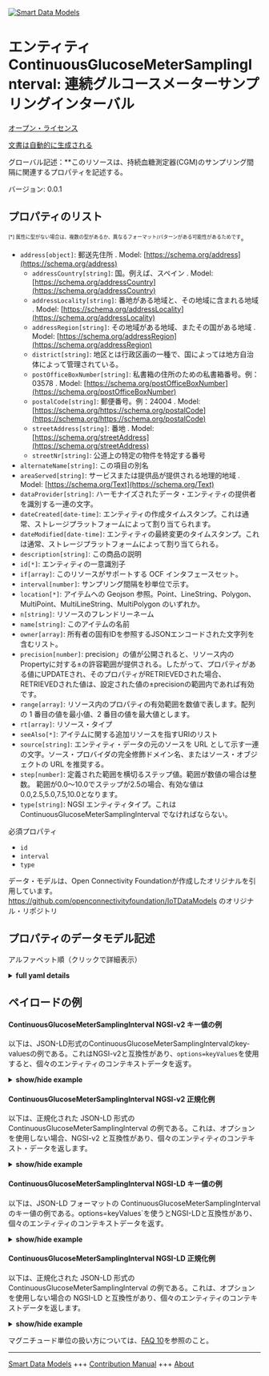 <!-- 10-Header -->    
[![Smart Data Models](https://smartdatamodels.org/wp-content/uploads/2022/01/SmartDataModels_logo.png "Logo")](https://smartdatamodels.org)    
エンティティContinuousGlucoseMeterSamplingInterval: 連続グルコースメーターサンプリングインターバル    
=====================================================================<!-- /10-Header -->    
<!-- 15-License -->    
[オープン・ライセンス](https://github.com/smart-data-models//dataModel.OCF/blob/master/ContinuousGlucoseMeterSamplingInterval/LICENSE.md)    
[文書は自動的に生成される](https://docs.google.com/presentation/d/e/2PACX-1vTs-Ng5dIAwkg91oTTUdt8ua7woBXhPnwavZ0FxgR8BsAI_Ek3C5q97Nd94HS8KhP-r_quD4H0fgyt3/pub?start=false&loop=false&delayms=3000#slide=id.gb715ace035_0_60)    
<!-- /15-License -->    
<!-- 20-Description -->    
グローバル記述：**このリソースは、持続血糖測定器(CGM)のサンプリング間隔に関連するプロパティを記述する。    
バージョン: 0.0.1    
<!-- /20-Description -->    
<!-- 30-PropertiesList -->    
## プロパティのリスト    
<sup><sub>[*] 属性に型がない場合は、複数の型があるか、異なるフォーマット/パターンがある可能性があるためです</sub></sup>。    
- `address[object]`: 郵送先住所  . Model: [https://schema.org/address](https://schema.org/address)	- `addressCountry[string]`: 国。例えば、スペイン  . Model: [https://schema.org/addressCountry](https://schema.org/addressCountry)    
	- `addressLocality[string]`: 番地がある地域と、その地域に含まれる地域  . Model: [https://schema.org/addressLocality](https://schema.org/addressLocality)    
	- `addressRegion[string]`: その地域がある地域、またその国がある地域  . Model: [https://schema.org/addressRegion](https://schema.org/addressRegion)    
	- `district[string]`: 地区とは行政区画の一種で、国によっては地方自治体によって管理されている。      
	- `postOfficeBoxNumber[string]`: 私書箱の住所のための私書箱番号。例：03578  . Model: [https://schema.org/postOfficeBoxNumber](https://schema.org/postOfficeBoxNumber)    
	- `postalCode[string]`: 郵便番号。例：24004  . Model: [https://schema.org/https://schema.org/postalCode](https://schema.org/https://schema.org/postalCode)    
	- `streetAddress[string]`: 番地  . Model: [https://schema.org/streetAddress](https://schema.org/streetAddress)    
	- `streetNr[string]`: 公道上の特定の物件を特定する番号      
- `alternateName[string]`: この項目の別名  - `areaServed[string]`: サービスまたは提供品が提供される地理的地域  . Model: [https://schema.org/Text](https://schema.org/Text)- `dataProvider[string]`: ハーモナイズされたデータ・エンティティの提供者を識別する一連の文字。  - `dateCreated[date-time]`: エンティティの作成タイムスタンプ。これは通常、ストレージプラットフォームによって割り当てられます。  - `dateModified[date-time]`: エンティティの最終変更のタイムスタンプ。これは通常、ストレージプラットフォームによって割り当てられる。  - `description[string]`: この商品の説明  - `id[*]`: エンティティの一意識別子  - `if[array]`: このリソースがサポートする OCF インタフェースセット。  - `interval[number]`: サンプリング間隔を秒単位で示す。  - `location[*]`: アイテムへの Geojson 参照。Point、LineString、Polygon、MultiPoint、MultiLineString、MultiPolygon のいずれか。  - `n[string]`: リソースのフレンドリーネーム  - `name[string]`: このアイテムの名前  - `owner[array]`: 所有者の固有IDを参照するJSONエンコードされた文字列を含むリスト。  - `precision[number]`: precision」の値が公開されると、リソース内のPropertyに対する±の許容範囲が提供される。したがって、プロパティがある値にUPDATEされ、そのプロパティがRETRIEVEDされた場合、RETRIEVEDされた値は、設定された値の±precisionの範囲内であれば有効です。  - `range[array]`: リソース内のプロパティの有効範囲を数値で表します。配列の 1 番目の値を最小値、2 番目の値を最大値とします。  - `rt[array]`: リソース・タイプ  - `seeAlso[*]`: アイテムに関する追加リソースを指すURIのリスト  - `source[string]`: エンティティ・データの元のソースを URL として示す一連の文字。ソース・プロバイダの完全修飾ドメイン名、またはソース・オブジェクトの URL を推奨する。  - `step[number]`: 定義された範囲を横切るステップ値。範囲が数値の場合は整数。  範囲が0.0～10.0でステップが2.5の場合、有効な値は0.0,2.5,5.0,7.5,10.0となります。  - `type[string]`: NGSI エンティティタイプ。これは ContinuousGlucoseMeterSamplingInterval でなければならない。  <!-- /30-PropertiesList -->    
<!-- 35-RequiredProperties -->    
必須プロパティ    
- `id`  - `interval`  - `type`  <!-- /35-RequiredProperties -->    
<!-- 40-RequiredProperties -->    
データ・モデルは、Open Connectivity Foundationが作成したオリジナルを引用しています。https://github.com/openconnectivityfoundation/IoTDataModels のオリジナル・リポジトリ    
<!-- /40-RequiredProperties -->    
<!-- 50-DataModelHeader -->    
## プロパティのデータモデル記述    
アルファベット順（クリックで詳細表示）    
<!-- /50-DataModelHeader -->    
<!-- 60-ModelYaml -->    
<details><summary><strong>full yaml details</strong></summary>      
```yaml    
ContinuousGlucoseMeterSamplingInterval:      
  description: This Resource describes the Properties associated with Sampling Interval for Continuous Glucose Meter (CGM).      
  properties:      
    address:      
      description: The mailing address      
      properties:      
        addressCountry:      
          description: 'The country. For example, Spain'      
          type: string      
          x-ngsi:      
            model: https://schema.org/addressCountry      
            type: Property      
        addressLocality:      
          description: 'The locality in which the street address is, and which is in the region'      
          type: string      
          x-ngsi:      
            model: https://schema.org/addressLocality      
            type: Property      
        addressRegion:      
          description: 'The region in which the locality is, and which is in the country'      
          type: string      
          x-ngsi:      
            model: https://schema.org/addressRegion      
            type: Property      
        district:      
          description: 'A district is a type of administrative division that, in some countries, is managed by the local government'      
          type: string      
          x-ngsi:      
            type: Property      
        postOfficeBoxNumber:      
          description: 'The post office box number for PO box addresses. For example, 03578'      
          type: string      
          x-ngsi:      
            model: https://schema.org/postOfficeBoxNumber      
            type: Property      
        postalCode:      
          description: 'The postal code. For example, 24004'      
          type: string      
          x-ngsi:      
            model: https://schema.org/https://schema.org/postalCode      
            type: Property      
        streetAddress:      
          description: The street address      
          type: string      
          x-ngsi:      
            model: https://schema.org/streetAddress      
            type: Property      
        streetNr:      
          description: Number identifying a specific property on a public street      
          type: string      
          x-ngsi:      
            type: Property      
      type: object      
      x-ngsi:      
        model: https://schema.org/address      
        type: Property      
    alternateName:      
      description: An alternative name for this item      
      type: string      
      x-ngsi:      
        type: Property      
    areaServed:      
      description: The geographic area where a service or offered item is provided      
      type: string      
      x-ngsi:      
        model: https://schema.org/Text      
        type: Property      
    dataProvider:      
      description: A sequence of characters identifying the provider of the harmonised data entity      
      type: string      
      x-ngsi:      
        type: Property      
    dateCreated:      
      description: Entity creation timestamp. This will usually be allocated by the storage platform      
      format: date-time      
      type: string      
      x-ngsi:      
        type: Property      
    dateModified:      
      description: Timestamp of the last modification of the entity. This will usually be allocated by the storage platform      
      format: date-time      
      type: string      
      x-ngsi:      
        type: Property      
    description:      
      description: A description of this item      
      type: string      
      x-ngsi:      
        type: Property      
    id:      
      anyOf:      
        - description: Identifier format of any NGSI entity      
          maxLength: 256      
          minLength: 1      
          pattern: ^[\w\-\.\{\}\$\+\*\[\]`|~^@!,:\\]+$      
          type: string      
          x-ngsi:      
            type: Property      
        - description: Identifier format of any NGSI entity      
          format: uri      
          type: string      
          x-ngsi:      
            type: Property      
      description: Unique identifier of the entity      
      x-ngsi:      
        type: Property      
    if:      
      description: The OCF Interface set supported by this Resource      
      items:      
        enum:      
          - oic.if.a      
          - oic.if.baseline      
        type: string      
      minItems: 1      
      readOnly: true      
      type: array      
      uniqueItems: true      
      x-ngsi:      
        type: Property      
    interval:      
      description: This Property describes the Sampling interval in seconds      
      minimum: 0.0      
      readOnly: false      
      type: number      
      x-ngsi:      
        type: Property      
    location:      
      description: 'Geojson reference to the item. It can be Point, LineString, Polygon, MultiPoint, MultiLineString or MultiPolygon'      
      oneOf:      
        - description: Geojson reference to the item. Point      
          properties:      
            bbox:      
              items:      
                type: number      
              minItems: 4      
              type: array      
            coordinates:      
              items:      
                type: number      
              minItems: 2      
              type: array      
            type:      
              enum:      
                - Point      
              type: string      
          required:      
            - type      
            - coordinates      
          title: GeoJSON Point      
          type: object      
          x-ngsi:      
            type: GeoProperty      
        - description: Geojson reference to the item. LineString      
          properties:      
            bbox:      
              items:      
                type: number      
              minItems: 4      
              type: array      
            coordinates:      
              items:      
                items:      
                  type: number      
                minItems: 2      
                type: array      
              minItems: 2      
              type: array      
            type:      
              enum:      
                - LineString      
              type: string      
          required:      
            - type      
            - coordinates      
          title: GeoJSON LineString      
          type: object      
          x-ngsi:      
            type: GeoProperty      
        - description: Geojson reference to the item. Polygon      
          properties:      
            bbox:      
              items:      
                type: number      
              minItems: 4      
              type: array      
            coordinates:      
              items:      
                items:      
                  items:      
                    type: number      
                  minItems: 2      
                  type: array      
                minItems: 4      
                type: array      
              type: array      
            type:      
              enum:      
                - Polygon      
              type: string      
          required:      
            - type      
            - coordinates      
          title: GeoJSON Polygon      
          type: object      
          x-ngsi:      
            type: GeoProperty      
        - description: Geojson reference to the item. MultiPoint      
          properties:      
            bbox:      
              items:      
                type: number      
              minItems: 4      
              type: array      
            coordinates:      
              items:      
                items:      
                  type: number      
                minItems: 2      
                type: array      
              type: array      
            type:      
              enum:      
                - MultiPoint      
              type: string      
          required:      
            - type      
            - coordinates      
          title: GeoJSON MultiPoint      
          type: object      
          x-ngsi:      
            type: GeoProperty      
        - description: Geojson reference to the item. MultiLineString      
          properties:      
            bbox:      
              items:      
                type: number      
              minItems: 4      
              type: array      
            coordinates:      
              items:      
                items:      
                  items:      
                    type: number      
                  minItems: 2      
                  type: array      
                minItems: 2      
                type: array      
              type: array      
            type:      
              enum:      
                - MultiLineString      
              type: string      
          required:      
            - type      
            - coordinates      
          title: GeoJSON MultiLineString      
          type: object      
          x-ngsi:      
            type: GeoProperty      
        - description: Geojson reference to the item. MultiLineString      
          properties:      
            bbox:      
              items:      
                type: number      
              minItems: 4      
              type: array      
            coordinates:      
              items:      
                items:      
                  items:      
                    items:      
                      type: number      
                    minItems: 2      
                    type: array      
                  minItems: 4      
                  type: array      
                type: array      
              type: array      
            type:      
              enum:      
                - MultiPolygon      
              type: string      
          required:      
            - type      
            - coordinates      
          title: GeoJSON MultiPolygon      
          type: object      
          x-ngsi:      
            type: GeoProperty      
      x-ngsi:      
        type: GeoProperty      
    n:      
      description: Friendly name of the Resource      
      maxLength: 64      
      readOnly: true      
      type: string      
      x-ngsi:      
        type: Property      
    name:      
      description: The name of this item      
      type: string      
      x-ngsi:      
        type: Property      
    owner:      
      description: A List containing a JSON encoded sequence of characters referencing the unique Ids of the owner(s)      
      items:      
        anyOf:      
          - description: Identifier format of any NGSI entity      
            maxLength: 256      
            minLength: 1      
            pattern: ^[\w\-\.\{\}\$\+\*\[\]`|~^@!,:\\]+$      
            type: string      
            x-ngsi:      
              type: Property      
          - description: Identifier format of any NGSI entity      
            format: uri      
            type: string      
            x-ngsi:      
              type: Property      
        description: Unique identifier of the entity      
        x-ngsi:      
          type: Property      
      type: array      
      x-ngsi:      
        type: Property      
    precision:      
      description: 'When exposed the value in ''precision'' provides a +/- tolerance against the Properties in the Resource. Thus if a Property is UPDATED to a value and that Property then RETRIEVED, the RETRIEVED value is valid if in the range of the set value +/- precision'      
      readOnly: true      
      type: number      
      x-ngsi:      
        type: Property      
    range:      
      description: 'The valid range for the Property in the Resource as a number. The first value in the array is the minimum value, the second value in the array is the maximum value'      
      items:      
        type: number      
      maxItems: 2      
      minItems: 2      
      readOnly: true      
      type: array      
      x-ngsi:      
        type: Property      
    rt:      
      description: The Resource Type      
      items:      
        enum:      
          - oic.r.cgm.samplinginterval      
        type: string      
      minItems: 1      
      readOnly: true      
      type: array      
      uniqueItems: true      
      x-ngsi:      
        type: Property      
    seeAlso:      
      description: list of uri pointing to additional resources about the item      
      oneOf:      
        - items:      
            format: uri      
            type: string      
          minItems: 1      
          type: array      
        - format: uri      
          type: string      
      x-ngsi:      
        type: Property      
    source:      
      description: 'A sequence of characters giving the original source of the entity data as a URL. Recommended to be the fully qualified domain name of the source provider, or the URL to the source object'      
      type: string      
      x-ngsi:      
        type: Property      
    step:      
      description: 'Step value across the defined range an integer when the range is a number.  This is the increment for valid values across the range; so if range is 0.0..10.0 and step is 2.5 then valid values are 0.0,2.5,5.0,7.5,10.0'      
      readOnly: true      
      type: number      
      x-ngsi:      
        type: Property      
    type:      
      description: NGSI entity type. It has to be ContinuousGlucoseMeterSamplingInterval      
      enum:      
        - ContinuousGlucoseMeterSamplingInterval      
      type: string      
      x-ngsi:      
        type: Property      
  required:      
    - interval      
    - id      
    - type      
  type: object      
  x-derived-from: https://raw.githubusercontent.com/openconnectivityfoundation/IoTDataModels/master/ContinuousGlucoseMeterSamplingInterval.swagger.json      
  x-disclaimer: 'Redistribution and use in source and binary forms, with or without modification, are permitted  provided that the license conditions are met. Copyleft (c) 2022 Contributors to Smart Data Models Program'      
  x-license-url: https://github.com/smart-data-models/dataModel.OCF/blob/master/ContinuousGlucoseMeterSamplingInterval/LICENSE.md      
  x-model-schema: https://smart-data-models.github.io/dataModel.OCF/ContinuousGlucoseMeterSamplingInterval/schema.json      
  x-model-tags: OCF      
  x-version: 0.0.1      
```    
</details>      
<!-- /60-ModelYaml -->    
<!-- 70-MiddleNotes -->    
<!-- /70-MiddleNotes -->    
<!-- 80-Examples -->    
## ペイロードの例    
#### ContinuousGlucoseMeterSamplingInterval NGSI-v2 キー値の例    
以下は、JSON-LD形式のContinuousGlucoseMeterSamplingIntervalのkey-valuesの例である。これはNGSI-v2と互換性があり、`options=keyValues`を使用すると、個々のエンティティのコンテキストデータを返す。    
<details><summary><strong>show/hide example</strong></summary>      
```json  
{  
  "id": "urn:ngsi-ld:ContinuousGlucoseMeterSamplingInterval:id:XDQX:30731712",  
  "dateCreated": "1993-10-06T07:15:17Z",  
  "dateModified": "1983-07-24T10:41:21Z",  
  "source": "Out husband human left. List ",  
  "name": "Someone top girl do safe glass instead. Girl consider condition television work audience.",  
  "alternateName": "Throughout traditional east quality. Amount TV chance shoulder speak line.",  
  "description": "Who who smile. Stage challenge respond above at under score.",  
  "dataProvider": "Until build heart seem throughout.",  
  "owner": [  
    "urn:ngsi-ld:ContinuousGlucoseMeterSamplingInterval:items:CNMY:18920441",  
    "urn:ngsi-ld:ContinuousGlucoseMeterSamplingInterval:items:PPTV:53147945"  
  ],  
  "seeAlso": [  
    "urn:ngsi-ld:ContinuousGlucoseMeterSamplingInterval:items:MBSH:12361960"  
  ],  
  "location": {  
    "type": "Point",  
    "coordinates": [  
      -8.503401,  
      9.432166  
    ]  
  },  
  "address": {  
    "streetAddress": "Money total health college end choose. Although half improve.",  
    "addressLocality": "Perform executive American",  
    "addressRegion": "Factor data those reveal. Affect information small edge ",  
    "addressCountry": "Where song attention feel list bar own. Owner main shake receive. Financial from soon enough.",  
    "postalCode": "May sea compare magazine discover around brother. International yeah",  
    "postOfficeBoxNumber": "Teach fact movie pay. Treat reflect live investment gun career. Trade body there now however blue. Evidence operation occur somebody so staff along.",  
    "streetNr": "Laugh office employee write amount once deal. Might mission within scientist condition. Especia",  
    "district": "Edge receive write trade scientist organization about first. Response agent vote before. Day population thus answer machine peace."  
  },  
  "areaServed": "Heart list who because could down billion. Only discuss mean deep point audience who. Help quality film feeling record city appear.",  
  "interval": 0.4,  
  "rt": [  
    "oic.r.cgm.samplinginterval"  
  ],  
  "n": "Generation med",  
  "if": [  
    "oic.if.baseline"  
  ],  
  "range": [  
    538.0,  
    453.8  
  ],  
  "step": 840.6,  
  "precision": 233.7,  
  "type": "ContinuousGlucoseMeterSamplingInterval"  
}  
```  
</details>    
#### ContinuousGlucoseMeterSamplingInterval NGSI-v2 正規化例    
以下は、正規化された JSON-LD 形式の ContinuousGlucoseMeterSamplingInterval の例である。これは、オプションを使用しない場合、NGSI-v2 と互換性があり、個々のエンティティのコンテキスト・データを返します。    
<details><summary><strong>show/hide example</strong></summary>      
```json  
{  
  "id": "urn:ngsi-ld:ContinuousGlucoseMeterSamplingInterval:id:XDQX:30731712",  
  "dateCreated": {  
    "type": "DateTime",  
    "value": "1993-10-06T07:15:17Z"  
  },  
  "dateModified": {  
    "type": "DateTime",  
    "value": "1983-07-24T10:41:21Z"  
  },  
  "source": {  
    "type": "Text",  
    "value": "Out husband human left. List "  
  },  
  "name": {  
    "type": "Text",  
    "value": "Someone top girl do safe glass instead. Girl consider condition television work audience."  
  },  
  "alternateName": {  
    "type": "Text",  
    "value": "Throughout traditional east quality. Amount TV chance shoulder speak line."  
  },  
  "description": {  
    "type": "Text",  
    "value": "Who who smile. Stage challenge respond above at under score."  
  },  
  "dataProvider": {  
    "type": "Text",  
    "value": "Until build heart seem throughout."  
  },  
  "owner": {  
    "type": "StructuredValue",  
    "value": [  
      "urn:ngsi-ld:ContinuousGlucoseMeterSamplingInterval:items:CNMY:18920441",  
      "urn:ngsi-ld:ContinuousGlucoseMeterSamplingInterval:items:PPTV:53147945"  
    ]  
  },  
  "seeAlso": {  
    "type": "StructuredValue",  
    "value": [  
      "urn:ngsi-ld:ContinuousGlucoseMeterSamplingInterval:items:MBSH:12361960"  
    ]  
  },  
  "location": {  
    "type": "geo:json",  
    "value": {  
      "type": "Point",  
      "coordinates": [  
        -8.503401,  
        9.432166  
      ]  
    }  
  },  
  "address": {  
    "type": "StructuredValue",  
    "value": {  
      "streetAddress": "Money total health college end choose. Although half improve.",  
      "addressLocality": "Perform executive American",  
      "addressRegion": "Factor data those reveal. Affect information small edge ",  
      "addressCountry": "Where song attention feel list bar own. Owner main shake receive. Financial from soon enough.",  
      "postalCode": "May sea compare magazine discover around brother. International yeah",  
      "postOfficeBoxNumber": "Teach fact movie pay. Treat reflect live investment gun career. Trade body there now however blue. Evidence operation occur somebody so staff along.",  
      "streetNr": "Laugh office employee write amount once deal. Might mission within scientist condition. Especia",  
      "district": "Edge receive write trade scientist organization about first. Response agent vote before. Day population thus answer machine peace."  
    }  
  },  
  "areaServed": {  
    "type": "Text",  
    "value": "Heart list who because could down billion. Only discuss mean deep point audience who. Help quality film feeling record city appear."  
  },  
  "interval": {  
    "type": "Number",  
    "value": 0.4  
  },  
  "rt": {  
    "type": "StructuredValue",  
    "value": [  
      "oic.r.cgm.samplinginterval"  
    ]  
  },  
  "n": {  
    "type": "Text",  
    "value": "Generation med"  
  },  
  "if": {  
    "type": "StructuredValue",  
    "value": [  
      "oic.if.baseline"  
    ]  
  },  
  "range": {  
    "type": "StructuredValue",  
    "value": [  
      538.0,  
      453.8  
    ]  
  },  
  "step": {  
    "type": "Number",  
    "value": 840.6  
  },  
  "precision": {  
    "type": "Number",  
    "value": 233.7  
  },  
  "type": "ContinuousGlucoseMeterSamplingInterval"  
}  
```  
</details>    
#### ContinuousGlucoseMeterSamplingInterval NGSI-LD キー値の例    
以下は、JSON-LD フォーマットの ContinuousGlucoseMeterSamplingInterval のキー値の例である。options=keyValues`を使うとNGSI-LDと互換性があり、個々のエンティティのコンテキストデータを返す。    
<details><summary><strong>show/hide example</strong></summary>      
```json  
{  
  "id": "urn:ngsi-ld:ContinuousGlucoseMeterSamplingInterval:id:XDQX:30731712",  
  "dateCreated": "1993-10-06T07:15:17Z",  
  "dateModified": "1983-07-24T10:41:21Z",  
  "source": "Out husband human left. List ",  
  "name": "Someone top girl do safe glass instead. Girl consider condition television work audience.",  
  "alternateName": "Throughout traditional east quality. Amount TV chance shoulder speak line.",  
  "description": "Who who smile. Stage challenge respond above at under score.",  
  "dataProvider": "Until build heart seem throughout.",  
  "owner": [  
    "urn:ngsi-ld:ContinuousGlucoseMeterSamplingInterval:items:CNMY:18920441",  
    "urn:ngsi-ld:ContinuousGlucoseMeterSamplingInterval:items:PPTV:53147945"  
  ],  
  "seeAlso": [  
    "urn:ngsi-ld:ContinuousGlucoseMeterSamplingInterval:items:MBSH:12361960"  
  ],  
  "location": {  
    "type": "Point",  
    "coordinates": [  
      -8.503401,  
      9.432166  
    ]  
  },  
  "address": {  
    "streetAddress": "Money total health college end choose. Although half improve.",  
    "addressLocality": "Perform executive American",  
    "addressRegion": "Factor data those reveal. Affect information small edge ",  
    "addressCountry": "Where song attention feel list bar own. Owner main shake receive. Financial from soon enough.",  
    "postalCode": "May sea compare magazine discover around brother. International yeah",  
    "postOfficeBoxNumber": "Teach fact movie pay. Treat reflect live investment gun career. Trade body there now however blue. Evidence operation occur somebody so staff along.",  
    "streetNr": "Laugh office employee write amount once deal. Might mission within scientist condition. Especia",  
    "district": "Edge receive write trade scientist organization about first. Response agent vote before. Day population thus answer machine peace."  
  },  
  "areaServed": "Heart list who because could down billion. Only discuss mean deep point audience who. Help quality film feeling record city appear.",  
  "interval": 0.4,  
  "rt": [  
    "oic.r.cgm.samplinginterval"  
  ],  
  "n": "Generation med",  
  "if": [  
    "oic.if.baseline"  
  ],  
  "range": [  
    538.0,  
    453.8  
  ],  
  "step": 840.6,  
  "precision": 233.7,  
  "type": "ContinuousGlucoseMeterSamplingInterval",  
  "@context": [  
    "https://smartdatamodels.org/context.jsonld"  
  ]  
}  
```  
</details>    
#### ContinuousGlucoseMeterSamplingInterval NGSI-LD 正規化例    
以下は、正規化された JSON-LD 形式の ContinuousGlucoseMeterSamplingInterval の例である。これは、オプションを使用しない場合の NGSI-LD と互換性があり、個々のエンティティのコンテキストデータを返します。    
<details><summary><strong>show/hide example</strong></summary>      
```json  
{  
    "id": "urn:ngsi-ld:ContinuousGlucoseMeterSamplingInterval:id:XDQX:30731712",  
    "dateCreated": {  
        "type": "Property",  
        "value": {  
            "@type": "DateTime",  
            "@value": "1993-10-06T07:15:17Z"  
        }  
    },  
    "dateModified": {  
        "type": "Property",  
        "value": {  
            "@type": "DateTime",  
            "@value": "1983-07-24T10:41:21Z"  
        }  
    },  
    "source": {  
        "type": "Property",  
        "value": "Out husband human left. List "  
    },  
    "name": {  
        "type": "Property",  
        "value": "Someone top girl do safe glass instead. Girl consider condition television work audience."  
    },  
    "alternateName": {  
        "type": "Property",  
        "value": "Throughout traditional east quality. Amount TV chance shoulder speak line."  
    },  
    "description": {  
        "type": "Property",  
        "value": "Who who smile. Stage challenge respond above at under score."  
    },  
    "dataProvider": {  
        "type": "Property",  
        "value": "Until build heart seem throughout."  
    },  
    "owner": {  
        "type": "Property",  
        "value": [  
            "urn:ngsi-ld:ContinuousGlucoseMeterSamplingInterval:items:CNMY:18920441",  
            "urn:ngsi-ld:ContinuousGlucoseMeterSamplingInterval:items:PPTV:53147945"  
        ]  
    },  
    "seeAlso": {  
        "type": "Property",  
        "value": [  
            "urn:ngsi-ld:ContinuousGlucoseMeterSamplingInterval:items:MBSH:12361960"  
        ]  
    },  
    "location": {  
        "type": "GeoProperty",  
        "value": {  
            "type": "Point",  
            "coordinates": [  
                -8.503401,  
                9.432166  
            ]  
        }  
    },  
    "address": {  
        "type": "Property",  
        "value": {  
            "streetAddress": "Money total health college end choose. Although half improve.",  
            "addressLocality": "Perform executive American",  
            "addressRegion": "Factor data those reveal. Affect information small edge ",  
            "addressCountry": "Where song attention feel list bar own. Owner main shake receive. Financial from soon enough.",  
            "postalCode": "May sea compare magazine discover around brother. International yeah",  
            "postOfficeBoxNumber": "Teach fact movie pay. Treat reflect live investment gun career. Trade body there now however blue. Evidence operation occur somebody so staff along.",  
            "streetNr": "Laugh office employee write amount once deal. Might mission within scientist condition. Especia",  
            "district": "Edge receive write trade scientist organization about first. Response agent vote before. Day population thus answer machine peace."  
        }  
    },  
    "areaServed": {  
        "type": "Property",  
        "value": "Heart list who because could down billion. Only discuss mean deep point audience who. Help quality film feeling record city appear."  
    },  
    "interval": {  
        "type": "Property",  
        "value": 0.4  
    },  
    "rt": {  
        "type": "Property",  
        "value": [  
            "oic.r.cgm.samplinginterval"  
        ]  
    },  
    "n": {  
        "type": "Property",  
        "value": "Generation med"  
    },  
    "if": {  
        "type": "Property",  
        "value": [  
            "oic.if.baseline"  
        ]  
    },  
    "range": {  
        "type": "Property",  
        "value": [  
            538.0,  
            453.8  
        ]  
    },  
    "step": {  
        "type": "Property",  
        "value": 840.6  
    },  
    "precision": {  
        "type": "Property",  
        "value": 233.7  
    },  
    "type": "ContinuousGlucoseMeterSamplingInterval",  
    "@context": [  
        "https://smartdatamodels.org/context.jsonld"  
    ]  
}  
```  
</details><!-- /80-Examples -->    
<!-- 90-FooterNotes -->    
<!-- /90-FooterNotes -->    
<!-- 95-Units -->    
マグニチュード単位の扱い方については、[FAQ 10](https://smartdatamodels.org/index.php/faqs/)を参照のこと。    
<!-- /95-Units -->    
<!-- 97-LastFooter -->    
---    
[Smart Data Models](https://smartdatamodels.org) +++ [Contribution Manual](https://bit.ly/contribution_manual) +++ [About](https://bit.ly/Introduction_SDM)<!-- /97-LastFooter -->    
